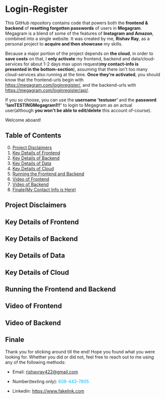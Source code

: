 # Login-Register
  This GitHub repository contains code that powers both the <b>frontend & backend</b> of <b> resetting forgotten passwords</b> of users in <b>Megagram</b>. Megagram is a blend of some of the features of <b>Instagram and Amazon</b>, combined into a single website. It was created by me, <b>Rishav Ray</b>, as a personal project to <b>acquire and then showcase</b> my skills.

  Because a major portion of the project depends on <b>the cloud</b>, in order to <b>save costs</b> on that, I <b>only activate</b> my frontend, backend and data/cloud-services for about 1-2 days max upon request(<b>my contact-info is presented in the bottom-section</b>), assuming that there isn't too many cloud-services also running at the time. <b>Once they're activated</b>, you should know that the frontend-urls begin with https://megagram.com/loginregister/, and the backend-urls with https://megagram.com/loginregister/api/.

  If you so choose, you can use the <b>username 'testuser'</b> and the <b>password 'IamTESTINGMegagram1!!'</b> to login to Megagram as an actual user(although <b>you won't be able to edit/delete</b> this account of-course).

  Welcome aboard!


## Table of Contents
  0. [Project Disclaimers](#project-disclaimers)
  1. [Key Details of Frontend](#key-details-of-frontend)
  2. [Key Details of Backend](#key-details-of-backend)
  3. [Key Details of Data](#key-details-of-data)
  4. [Key Details of Cloud](#key-details-of-cloud)
  5. [Running the Frontend and Backend](#running-the-frontend-and-backend)
  6. [Video of Frontend](#video-of-frontend)
  7. [Video of Backend](#video-of-frontend)
  8. [Finale(My Contact Info is Here)](#finale)


## Project Disclaimers


## Key Details of Frontend


## Key Details of Backend


## Key Details of Data


## Key Details of Cloud


## Running the Frontend and Backend


## Video of Frontend


## Video of Backend


## Finale
  Thank you for sticking around till the end! Hope you found what you were looking for. Whether you did or did not, feel free to reach out to me using any of the following methods:

  * Email: rishavray422@gmail.com

  * Number(texting only): <span style="color:#03b6fc">608-443-7805</span>

  * Linkedin: https://www.fakelink.com